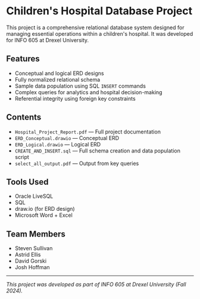 # Children's Hospital Database Project

This project is a comprehensive relational database system designed for managing essential operations within a children's hospital. It was developed for INFO 605 at Drexel University.

## Features

- Conceptual and logical ERD designs
- Fully normalized relational schema
- Sample data population using SQL `INSERT` commands
- Complex queries for analytics and hospital decision-making
- Referential integrity using foreign key constraints

## Contents

- `Hospital_Project_Report.pdf` — Full project documentation
- `ERD_Conceptual.drawio` — Conceptual ERD
- `ERD_Logical.drawio` — Logical ERD
- `CREATE_AND_INSERT.sql` — Full schema creation and data population script
- `select_all_output.pdf` — Output from key queries

## Tools Used

- Oracle LiveSQL
- SQL
- draw.io (for ERD design)
- Microsoft Word + Excel

## Team Members

- Steven Sullivan  
- Astrid Ellis  
- David Gorski  
- Josh Hoffman

---

*This project was developed as part of INFO 605 at Drexel University (Fall 2024).*

